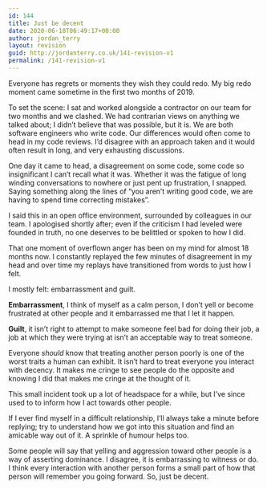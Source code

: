 ```yaml
---
id: 144
title: Just be decent
date: 2020-06-18T06:49:17+00:00
author: jordan_terry
layout: revision
guid: http://jordanterry.co.uk/141-revision-v1
permalink: /141-revision-v1
---
```

Everyone has regrets or moments they wish they could redo. My big redo moment came sometime in the first two months of 2019.

To set the scene: I sat and worked alongside a contractor on our team for two months and we clashed. We had contrarian views on anything we talked about; I didn&#8217;t believe that was possible, but it is. We are both software engineers who write code. Our differences would often come to head in my code reviews. I&#8217;d disagree with an approach taken and it would often result in long, and very exhausting discussions.

One day it came to head, a disagreement on some code, some code so insignificant I can&#8217;t recall what it was. Whether it was the fatigue of long winding conversations to nowhere or just pent up frustration, I snapped. Saying something along the lines of &#8220;you aren&#8217;t writing good code, we are having to spend time correcting mistakes&#8221;.

I said this in an open office environment, surrounded by colleagues in our team. I apologised shortly after; even if the criticism I had leveled were founded in truth, no one deserves to be belittled or spoken to how I did.

That one moment of overflown anger has been on my mind for almost 18 months now. I constantly replayed the few minutes of disagreement in my head and over time my replays have transitioned from words to just how I felt.

I mostly felt: embarrassment and guilt.

**Embarrassment**, I think of myself as a calm person, I don&#8217;t yell or become frustrated at other people and it embarrassed me that I let it happen.

**Guilt**, it isn&#8217;t right to attempt to make someone feel bad for doing their job, a job at which they were trying at isn&#8217;t an acceptable way to treat someone.

Everyone _should_ know that treating another person poorly is one of the worst traits a human can exhibit. It isn&#8217;t hard to treat everyone you interact with decency. It makes me cringe to see people do the opposite and knowing I did that makes me cringe at the thought of it.

This small incident took up a lot of headspace for a while, but I&#8217;ve since used to to inform how I act towards other people.

If I ever find myself in a difficult relationship, I&#8217;ll always take a minute before replying; try to understand how we got into this situation and find an amicable way out of it. A sprinkle of humour helps too.

Some people will say that yelling and aggression toward other people is a way of asserting dominance. I disagree, it is embarrassing to witness or do. I think every interaction with another person forms a small part of how that person will remember you going forward. So, just be decent.